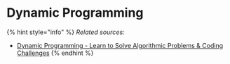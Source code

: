 # Dynamic Programming

{% hint style="info" %}
_Related sources:_

* [Dynamic Programming - Learn to Solve Algorithmic Problems & Coding Challenges](https://www.youtube.com/watch?v=oBt53YbR9Kk)
{% endhint %}



